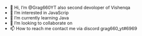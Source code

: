 - 👋 Hi, I’m @Grag660YT also second devoloper of Vishenqa 
- 👀 I’m interested in JavaScrip 
- 🌱 I’m currently learning Java
- 💞️ I’m looking to collaborate on 
- 📫 How to reach me contact me via discord grag660_yt#6969

<!---
Grag660YT/Grag660YT is a ✨ special ✨ repository because its `README.md` (this file) appears on your GitHub profile.
You can click the Preview link to take a look at your changes.
--->
